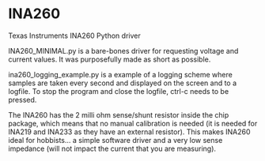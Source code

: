 # INA260
Texas Instruments INA260 Python driver

INA260_MINIMAL.py is a bare-bones driver for requesting voltage and current values. It was purposefully made as short as possible.

ina260_logging_example.py is a example of a logging scheme where samples are taken every second and displayed on the screen and to a logfile. To stop the program and close the logfile, ctrl-c needs to be pressed.

The INA260 has the 2 milli ohm sense/shunt resistor inside the chip package, which means that no manual calibration is needed (it is needed for INA219 and INA233 as they have an external resistor). This makes INA260 ideal for hobbists... a simple software driver and a very low sense impedance (will not impact the current that you are measuring).
